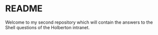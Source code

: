 # README

Welcome to my second repository which will contain the answers to the Shell questions of the Holberton intranet.
